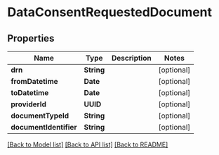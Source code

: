 # DataConsentRequestedDocument

## Properties
Name | Type | Description | Notes
------------ | ------------- | ------------- | -------------
**drn** | **String** |  | [optional] 
**fromDatetime** | **Date** |  | [optional] 
**toDatetime** | **Date** |  | [optional] 
**providerId** | **UUID** |  | [optional] 
**documentTypeId** | **String** |  | [optional] 
**documentIdentifier** | **String** |  | [optional] 

[[Back to Model list]](../README.md#documentation-for-models) [[Back to API list]](../README.md#documentation-for-api-endpoints) [[Back to README]](../README.md)


